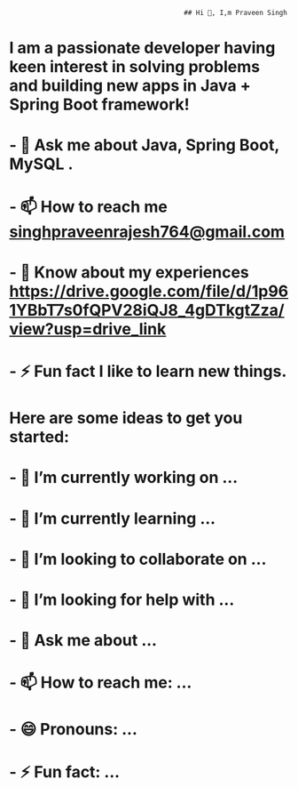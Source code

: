                                                 ## Hi 👋, I,m Praveen Singh
# I am a passionate developer having keen interest in solving problems and building new apps in Java + Spring Boot framework!
 
   # - 💬 Ask me about Java, Spring Boot, MySQL .
   # - 📫 How to reach me singhpraveenrajesh764@gmail.com
   # - 📄 Know about my experiences https://drive.google.com/file/d/1p961YBbT7s0fQPV28iQJ8_4gDTkgtZza/view?usp=drive_link
   # - ⚡ Fun fact I like to learn new things.
   


# Here are some ideas to get you started:

# - 🔭 I’m currently working on ...
# - 🌱 I’m currently learning ...
# - 👯 I’m looking to collaborate on ...
# - 🤔 I’m looking for help with ...
# - 💬 Ask me about ...
# - 📫 How to reach me: ...
# - 😄 Pronouns: ...
# - ⚡ Fun fact: ...

